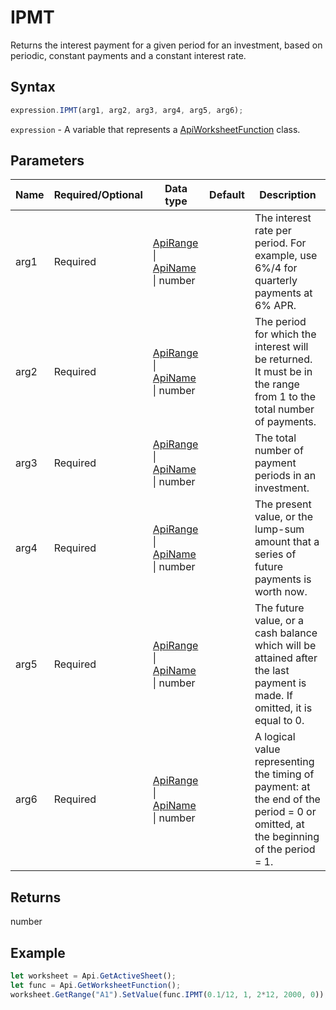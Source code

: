 # IPMT

Returns the interest payment for a given period for an investment, based on periodic, constant payments and a constant interest rate.

## Syntax

```javascript
expression.IPMT(arg1, arg2, arg3, arg4, arg5, arg6);
```

`expression` - A variable that represents a [ApiWorksheetFunction](../ApiWorksheetFunction.md) class.

## Parameters

| **Name** | **Required/Optional** | **Data type** | **Default** | **Description** |
| ------------- | ------------- | ------------- | ------------- | ------------- |
| arg1 | Required | [ApiRange](../../ApiRange/ApiRange.md) \| [ApiName](../../ApiName/ApiName.md) \| number |  | The interest rate per period. For example, use 6%/4 for quarterly payments at 6% APR. |
| arg2 | Required | [ApiRange](../../ApiRange/ApiRange.md) \| [ApiName](../../ApiName/ApiName.md) \| number |  | The period for which the interest will be returned. It must be in the range from 1 to the total number of payments. |
| arg3 | Required | [ApiRange](../../ApiRange/ApiRange.md) \| [ApiName](../../ApiName/ApiName.md) \| number |  | The total number of payment periods in an investment. |
| arg4 | Required | [ApiRange](../../ApiRange/ApiRange.md) \| [ApiName](../../ApiName/ApiName.md) \| number |  | The present value, or the lump-sum amount that a series of future payments is worth now. |
| arg5 | Required | [ApiRange](../../ApiRange/ApiRange.md) \| [ApiName](../../ApiName/ApiName.md) \| number |  | The future value, or a cash balance which will be attained after the last payment is made. If omitted, it is equal to 0. |
| arg6 | Required | [ApiRange](../../ApiRange/ApiRange.md) \| [ApiName](../../ApiName/ApiName.md) \| number |  | A logical value representing the timing of payment: at the end of the period = 0 or omitted, at the beginning of the period = 1. |

## Returns

number

## Example



```javascript editor-xlsx
let worksheet = Api.GetActiveSheet();
let func = Api.GetWorksheetFunction();
worksheet.GetRange("A1").SetValue(func.IPMT(0.1/12, 1, 2*12, 2000, 0));
```
